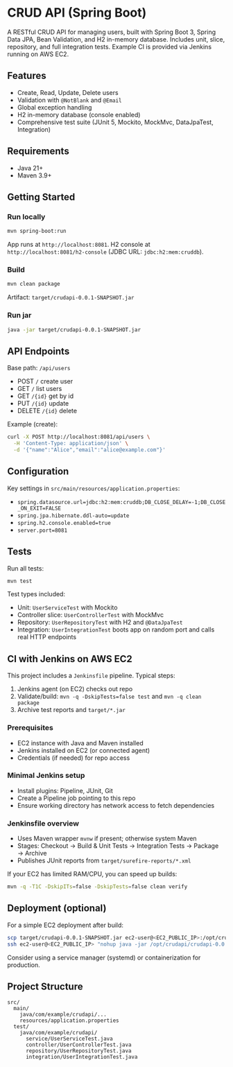 # CRUD API (Spring Boot)

A RESTful CRUD API for managing users, built with Spring Boot 3, Spring Data JPA, Bean Validation, and H2 in-memory database. Includes unit, slice, repository, and full integration tests. Example CI is provided via Jenkins running on AWS EC2.

## Features
- Create, Read, Update, Delete users
- Validation with `@NotBlank` and `@Email`
- Global exception handling
- H2 in-memory database (console enabled)
- Comprehensive test suite (JUnit 5, Mockito, MockMvc, DataJpaTest, Integration)

## Requirements
- Java 21+
- Maven 3.9+

## Getting Started

### Run locally
```bash
mvn spring-boot:run
```
App runs at `http://localhost:8081`. H2 console at `http://localhost:8081/h2-console` (JDBC URL: `jdbc:h2:mem:cruddb`).

### Build
```bash
mvn clean package
```
Artifact: `target/crudapi-0.0.1-SNAPSHOT.jar`

### Run jar
```bash
java -jar target/crudapi-0.0.1-SNAPSHOT.jar
```

## API Endpoints
Base path: `/api/users`

- POST `/` create user
- GET `/` list users
- GET `/{id}` get by id
- PUT `/{id}` update
- DELETE `/{id}` delete

Example (create):
```bash
curl -X POST http://localhost:8081/api/users \
  -H 'Content-Type: application/json' \
  -d '{"name":"Alice","email":"alice@example.com"}'
```

## Configuration
Key settings in `src/main/resources/application.properties`:
- `spring.datasource.url=jdbc:h2:mem:cruddb;DB_CLOSE_DELAY=-1;DB_CLOSE_ON_EXIT=FALSE`
- `spring.jpa.hibernate.ddl-auto=update`
- `spring.h2.console.enabled=true`
- `server.port=8081`

## Tests
Run all tests:
```bash
mvn test
```
Test types included:
- Unit: `UserServiceTest` with Mockito
- Controller slice: `UserControllerTest` with MockMvc
- Repository: `UserRepositoryTest` with H2 and `@DataJpaTest`
- Integration: `UserIntegrationTest` boots app on random port and calls real HTTP endpoints

## CI with Jenkins on AWS EC2
This project includes a `Jenkinsfile` pipeline. Typical steps:
1. Jenkins agent (on EC2) checks out repo
2. Validate/build: `mvn -q -DskipTests=false test` and `mvn -q clean package`
3. Archive test reports and `target/*.jar`

### Prerequisites
- EC2 instance with Java and Maven installed
- Jenkins installed on EC2 (or connected agent)
- Credentials (if needed) for repo access

### Minimal Jenkins setup
- Install plugins: Pipeline, JUnit, Git
- Create a Pipeline job pointing to this repo
- Ensure working directory has network access to fetch dependencies

### Jenkinsfile overview
- Uses Maven wrapper `mvnw` if present; otherwise system Maven
- Stages: Checkout → Build & Unit Tests → Integration Tests → Package → Archive
- Publishes JUnit reports from `target/surefire-reports/*.xml`

If your EC2 has limited RAM/CPU, you can speed up builds:
```bash
mvn -q -T1C -DskipITs=false -DskipTests=false clean verify
```

## Deployment (optional)
For a simple EC2 deployment after build:
```bash
scp target/crudapi-0.0.1-SNAPSHOT.jar ec2-user@<EC2_PUBLIC_IP>:/opt/crudapi/
ssh ec2-user@<EC2_PUBLIC_IP> "nohup java -jar /opt/crudapi/crudapi-0.0.1-SNAPSHOT.jar > /opt/crudapi/app.log 2>&1 &"
```
Consider using a service manager (systemd) or containerization for production.

## Project Structure
```
src/
  main/
    java/com/example/crudapi/...
    resources/application.properties
  test/
    java/com/example/crudapi/
      service/UserServiceTest.java
      controller/UserControllerTest.java
      repository/UserRepositoryTest.java
      integration/UserIntegrationTest.java
```


